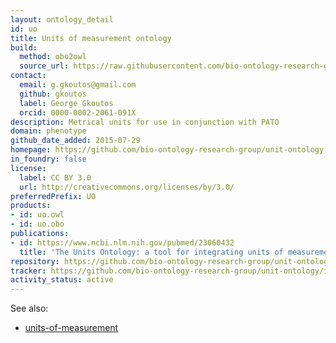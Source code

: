 ```yaml
---
layout: ontology_detail
id: uo
title: Units of measurement ontology
build:
  method: obo2owl
  source_url: https://raw.githubusercontent.com/bio-ontology-research-group/unit-ontology/master/unit.obo
contact:
  email: g.gkoutos@gmail.com
  github: gkoutos
  label: George Gkoutos
  orcid: 0000-0002-2061-091X
description: Metrical units for use in conjunction with PATO
domain: phenotype
github_date_added: 2015-07-29
homepage: https://github.com/bio-ontology-research-group/unit-ontology
in_foundry: false
license:
  label: CC BY 3.0
  url: http://creativecommons.org/licenses/by/3.0/
preferredPrefix: UO
products:
- id: uo.owl
- id: uo.obo
publications:
- id: https://www.ncbi.nlm.nih.gov/pubmed/23060432
  title: 'The Units Ontology: a tool for integrating units of measurement in science'
repository: https://github.com/bio-ontology-research-group/unit-ontology
tracker: https://github.com/bio-ontology-research-group/unit-ontology/issues
activity_status: active
---
```


See also:

 * [units-of-measurement](https://units-of-measurement.org/)
